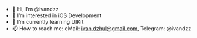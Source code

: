 - 👋 Hi, I’m @ivandzz
- 👀 I’m interested in iOS Development
- 🌱 I’m currently learning UIKit
- 📫 How to reach me: eMail: ivan.dzhul@gmail.com, Telegram: @ivandzz

<!---
ivandzz/ivandzz is a ✨ special ✨ repository because its `README.md` (this file) appears on your GitHub profile.
You can click the Preview link to take a look at your changes.
--->
